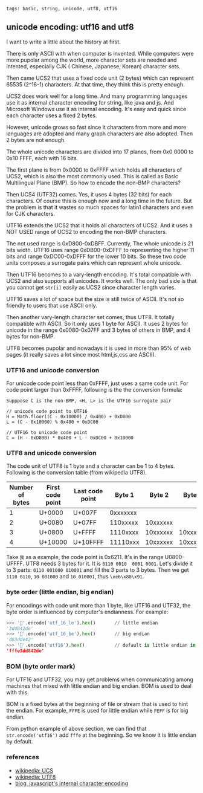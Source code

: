 ```metadata
tags: basic, string, unicode, utf8, utf16
```

## unicode encoding: utf16 and utf8

I want to write a little about the history at first.

There is only ASCII with when computer is invented. While computers were more pupolar
 among the world, more character sets are needed and intented, especially CJK ( Chinese,
 Japanese, Korean) character sets.

Then came UCS2 that uses a fixed code unit (2 bytes) which can represent 65535 (2^16-1)
 characters. At that time, they think this is pretty enough.

UCS2 does work well for a long time. And many programming languages use it as internal
 character encoding for string, like java and js. And Microsoft Windows use it as internal
 encoding. It's easy and quick since each character uses a fixed 2 bytes.

However, unicode grows so fast since it characters from more and more languages are adopted
 and many graph characters are also adopted. Then 2 bytes are not enough.

The whole unicode characters are divided into 17 planes, from 0x0 0000 to 0x10 FFFF, each
 with 16 bits.

The first plane is from 0x0000 to 0xFFFF which holds all characters of UCS2, which is also
 the most commonly used. This is called as Basic Multilingual Plane (BMP). So how to encode
 the non-BMP characters?

Then UCS4 (UTF32) comes. Yes, it uses 4 bytes (32 bits) for each characters. Of course this
 is enough now and a long time in the future. But the problem is that it wastes so much
 spaces for latin1 characters and even for CJK characters.

UTF16 extends the UCS2 that it holds all characters of UCS2. And it uses a NOT USED range
 of UCS2 to encoding the non-BMP characters.

The not used range is 0xD800-0xDBFF. Currently, The whole unicode is 21 bits width. UTF16
 uses range 0xDB00-0xDFFF to representing the higher 11 bits and range 0xDC00-0xDFFF for
 the lower 10 bits. So these two code units composes a surrogate pairs which can represent
 whole unicode.

Then UTF16 becomes to a vary-length encoding. It's total compatible with UCS2
 and also supports all unicodes. It works well. The only bad side is that you cannot get
 `str[i]` easily as UCS2 since character length varies.

UTF16 saves a lot of space but the size is still twice of ASCII. It's not so friendly to
 users that use ASCII only.

Then another vary-length character set comes, thus UTF8. It totally compatible with ASCII.
So it only uses 1 byte for ASCII. It uses 2 bytes for unicode in the range 0x0080-0x07FF
 and 3 bytes of others in BMP, and 4 bytes for non-BMP.

UTF8 becomes pupolar and nowadays it is used in more than 95% of web pages (it really saves
 a lot since most html,js,css are ASCII).

### UTF16 and unicode conversion
For unicode code point less than 0xFFFF, just uses a same code unit. For code point larger
 than 0xFFFF, following is the the conversion formula:

```
Supppose C is the non-BMP, <H, L> is the UTF16 surrogate pair

// unicode code point to UTF16
H = Math.floor((C - 0x10000) / 0x400) + 0xD800
L = (C - 0x10000) % 0x400 + 0xDC00

// UTF16 to unicode code point
C = (H - 0xD800) * 0x400 + L - 0xDC00 + 0x10000
```

### UTF8 and unicode conversion
The code unit of UTF8 is 1 byte and a character can be 1 to 4 bytes. Following is the conversion
 table (from wikipedia UTF8).

| Number of bytes | First code point | Last code point | Byte 1   | Byte 2   | Byte 3   | Byte 4   |
|-----------------|------------------|-----------------|----------|----------|----------|----------|
| 1               | U+0000          | U+007F         | 0xxxxxxx |          |
| 2               | U+0080          | U+07FF         | 110xxxxx | 10xxxxxx |          |
| 3               | U+0800          | U+FFFF         | 1110xxxx | 10xxxxxx | 10xxxxxx |          |
| 4               | U+10000         | U+10FFFF       | 11110xxx | 10xxxxxx | 10xxxxxx | 10xxxxxx |

Take `我` as a example, the code point is 0x6211. It's in the range U0800-UFFFF.  UTF8
 needs 3 bytes for it. It is `0110 0010  0001 0001`. Let's divide it to 3 parts:
 `0110 001000 010001` and fill the 3 parts to 3 bytes. Then we get `1110 0110`, `10 001000`
 and `10 010001`, thus `\xe6\x88\x91`.

### byte order (little endian, big endian)
For encodings with code unit more than 1 byte, like UTF16 and UTF32, the byte order is
 influenced by computer's endianness. For example:

```python
>>> '🙂'.encode('utf_16_le').hex()       // little endian
'3dd842de'
>>> '🙂'.encode('utf_16_be').hex()       // big endian
'd83dde42'
>>> '🙂'.encode('utf16').hex()           // default is little endian in python3, what's fffe???
'fffe3dd842de'
```

### BOM (byte order mark)
For UTF16 and UTF32, you may get problems when communicating among machines that mixed
 with little endian and big endian. BOM is used to deal with this.

BOM is a fixed bytes at the beginning of file or stream that is used to hint the endian.
For example, `FFFE` is used for little endian while `FEFF` is for big endian.

From python example of above section, we can find that `str.encode('utf16')` add `fffe`
 at the beginning. So we know it is little endian by default.

### references
- [wikipedia: UCS](https://en.wikipedia.org/wiki/Universal_Coded_Character_Set)
- [wikipedia: UTF8](https://en.wikipedia.org/wiki/UTF-8)
- [blog: javascript's internal character encoding](https://mathiasbynens.be/notes/javascript-encoding)
